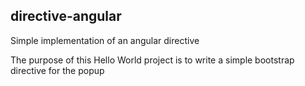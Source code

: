## directive-angular

Simple implementation of an angular directive

The purpose of this Hello World project is to write a simple bootstrap directive for the popup 